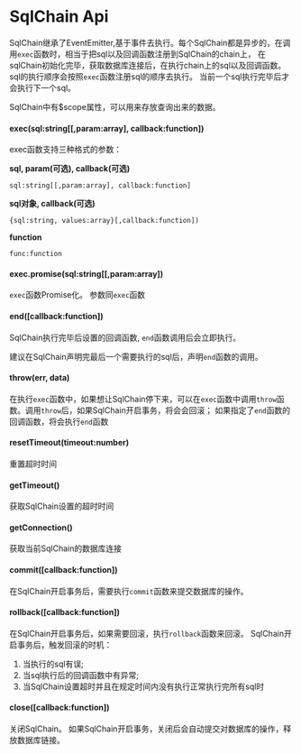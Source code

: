 # SqlChain Api

SqlChain继承了EventEmitter,基于事件去执行。每个SqlChain都是异步的，在调用`exec`函数时，相当于把sql以及回调函数注册到SqlChain的chain上，
在sqlChain初始化完毕，获取数据库连接后，在执行chain上的sql以及回调函数。sql的执行顺序会按照`exec`函数注册sql的顺序去执行。
当前一个sql执行完毕后才会执行下一个sql。

SqlChain中有$scope属性，可以用来存放查询出来的数据。


#### exec(sql:string[[,param:array], callback:function])

exec函数支持三种格式的参数：

**sql, param(可选), callback(可选)**

    sql:string[[,param:array], callback:function]

**sql对象, callback(可选)**

    {sql:string, values:array}[,callback:function])

**function**

    func:function

#### exec.promise(sql:string[[,param:array])
`exec`函数Promise化。
参数同`exec`函数

#### end([callback:function])
SqlChain执行完毕后设置的回调函数, `end`函数调用后会立即执行。

建议在SqlChain声明完最后一个需要执行的sql后，声明`end`函数的调用。

#### throw(err, data)
在执行`exec`函数中，如果想让SqlChain停下来，可以在`exec`函数中调用`throw`函数。调用`throw`后，如果SqlChain开启事务，将会会回滚；
如果指定了`end`函数的回调函数，将会执行`end`函数

#### resetTimeout(timeout:number)
重置超时时间


#### getTimeout()
获取SqlChain设置的超时时间


#### getConnection()
获取当前SqlChain的数据库连接


#### commit([callback:function])
在SqlChain开启事务后，需要执行`commit`函数来提交数据库的操作。


#### rollback([callback:function])
在SqlChain开启事务后，如果需要回滚，执行`rollback`函数来回滚。
SqlChain开启事务后，触发回滚的时机：
1. 当执行的sql有误;
2. 当sql执行后的回调函数中有异常;
3. 当SqlChain设置超时并且在规定时间内没有执行正常执行完所有sql时


#### close([callback:function])
关闭SqlChain。
如果SqlChain开启事务，关闭后会自动提交对数据库的操作，释放数据库链接。